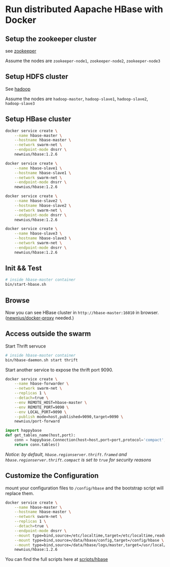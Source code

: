 # Run distributed Aapache HBase with Docker

## Setup the zookeeper cluster

see [zookeeper](https://github.com/newnius/scripts/tree/master/zookeeper)

Assume the nodes are `zookeeper-node1`, `zookeeper-node2`, `zookeeper-node3`

## Setup HDFS cluster

See [hadoop](https://github.com/newnius/scripts/tree/master/hadoop)

Assume the nodes are `hadoop-master`, `hadoop-slave1`, `hadoop-slave2`, `hadoop-slave3`

## Setup HBase cluster

```bash
docker service create \
	--name hbase-master \
	--hostname hbase-master \
	--network swarm-net \
	--endpoint-mode dnsrr \
	newnius/hbase:1.2.6
```

```bash
docker service create \
	--name hbase-slave1 \
	--hostname hbase-slave1 \
	--network swarm-net \
	--endpoint-mode dnsrr \
	newnius/hbase:1.2.6
```

```bash
docker service create \
	--name hbase-slave2 \
	--hostname hbase-slave2 \
	--network swarm-net \
	--endpoint-mode dnsrr \
	newnius/hbase:1.2.6
```

```bash
docker service create \
	--name hbase-slave3 \
	--hostname hbase-slave3 \
	--network swarm-net \
	--endpoint-mode dnsrr \
	newnius/hbase:1.2.6
```

## Init && Test

```bash
# inside hbase-master container
bin/start-hbase.sh
```

## Browse

Now you can see HBase cluster in `http://hbase-master:16010` in browser. ([newnius/docker-proxy](https://hub.docker.com/r/newnius/docker-proxy/) needed.)

## Access outside the swarm

Start Thrift servuce

```bash
# inside hbase-master container
bin/hbase-daemon.sh start thrift
```

Start another service to expose the thrift port 9090.

```bash
docker service create \
	--name hbase-forwarder \
	--network swarm-net \
	--replicas 1 \
	--detach=true \
	--env REMOTE_HOST=hbase-master \
	--env REMOTE_PORT=9090 \
	--env LOCAL_PORT=9090 \
	--publish mode=host,published=9090,target=9090 \
	newnius/port-forward
```

```python
import happybase
def get_tables_name(host,port):
    conn = happybase.Connection(host=host,port=port,protocol='compact',transport='framed')
    return conn.tables()
```

*Notice: by default, `hbase.regionserver.thrift.framed` and `hbase.regionserver.thrift.compact` is set to `true` for security reasons*

## Customize the Configuration

mount your configuration files to `/config/hbase` and the bootstrap script will replace them.

```bash
docker service create \
	--name hbase-master \
	--hostname hbase-master \
	--network swarm-net \
	--replicas 1 \
	--detach=true \
	--endpoint-mode dnsrr \
	--mount type=bind,source=/etc/localtime,target=/etc/localtime,readonly \
	--mount type=bind,source=/data/hbase/config,target=/config/hbase \
	--mount type=bind,source=/data/hbase/logs/master,target=/usr/local/hbase/logs \
	newnius/hbase:1.2.6
```

You can find the full scripts here at [scripts/hbase](https://github.com/newnius/scripts/tree/master/hbase)
